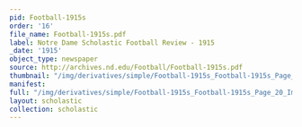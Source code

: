```yaml
---
pid: Football-1915s
order: '16'
file_name: Football-1915s.pdf
label: Notre Dame Scholastic Football Review - 1915
_date: '1915'
object_type: newspaper
source: http://archives.nd.edu/Football/Football-1915s.pdf
thumbnail: "/img/derivatives/simple/Football-1915s_Football-1915s_Page_20_Image_0001/thumbnail.jpg"
manifest:
full: "/img/derivatives/simple/Football-1915s_Football-1915s_Page_20_Image_0001/fullwidth.jpg"
layout: scholastic
collection: scholastic
---
```

